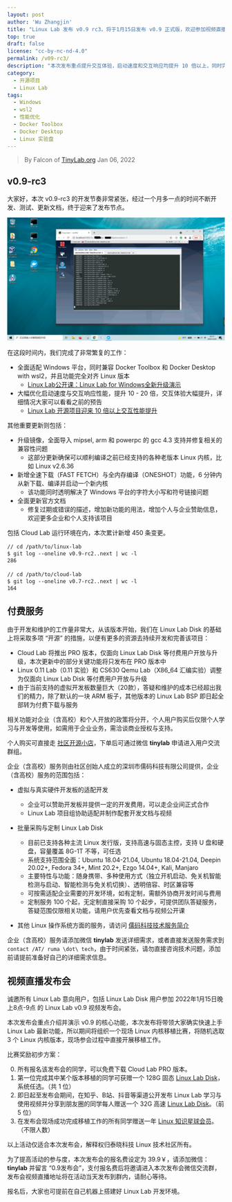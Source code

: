 ```yaml
---
layout: post
author: 'Wu Zhangjin'
title: "Linux Lab 发布 v0.9 rc3，将于1月15日发布 v0.9 正式版，欢迎参加视频直播发布会"
top: true
draft: false
license: "cc-by-nc-nd-4.0"
permalink: /v09-rc3/
description: "本次发布重点提升交互体验，启动速度和交互响应均提升 10 倍以上，同时完善了对 Windows 的原生支持，包括对 Docker Toolbox 和 Docker Desktop with wsl2 的支持。"
category:
  - 开源项目
  - Linux Lab
tags:
  - Windows
  - wsl2
  - 性能优化
  - Docker Toolbox
  - Docker Desktop
  - Linux 实验盘
---
```


> By Falcon of [TinyLab.org][1]
> Jan 06, 2022

## v0.9-rc3

大家好，本次 v0.9-rc3 的开发节奏非常紧张，经过一个月多一点的时间不断开发、测试、更新文档，终于迎来了发布节点。

![Linux Lab on Windows](/wp-content/uploads/2021/12/linux-lab/linux-lab-on-windows.jpg)

在这段时间内，我们完成了非常繁复的工作：

* 全面适配 Windows 平台，同时兼容 Docker Toolbox 和 Docker Desktop with wsl2，并且功能完全对齐 Linux 版本
    * [Linux Lab公开课：Linux Lab for Windows全新升级演示](https://www.zhihu.com/zvideo/1461324333256237056)
* 大幅优化启动速度与交互响应性能，提升 10 - 20 倍，交互体验大幅提升，详细情况大家可以看看之前的预告
    * [Linux Lab 开源项目迎来 10 倍以上交互性能提升](https://zhuanlan.zhihu.com/p/450065985)

其他重要更新则包括：

* 升级镜像，全面导入 mipsel, arm 和 powerpc 的 gcc 4.3 支持并修复相关的兼容性问题
    * 这部分更新确保可以顺利编译之前已经支持的各种老版本 Linux 内核，比如 Linux v2.6.36
* 新增全速下载（FAST FETCH）与全内存编译（ONESHOT）功能，6 分钟内从新下载、编译并启动一个新内核
    * 该功能同时透明解决了 Windows 平台的字符大小写和符号链接问题
* 全面更新官方文档
    * 修复过期或错误的描述，增加新功能的用法，增加个人与企业赞助信息，欢迎更多企业和个人支持该项目

包括 Cloud Lab 运行环境在内，本次累计新增 450 条变更。

    // cd /path/to/linux-lab
    $ git log --oneline v0.9-rc2..next | wc -l
    286

    // cd /path/to/cloud-lab
    $ git log --oneline v0.7-rc2..next | wc -l
    164

## 付费服务

由于开发和维护的工作量非常大，从该版本开始，我们在 Linux Lab Disk 的基础上将采取多项 “开源” 的措施，以便有更多的资源去持续开发和完善该项目：

* Cloud Lab 将推出 PRO 版本，仅面向 Linux Lab Disk 等付费用户开放与升级，本次更新中的部分关键功能将只发布在 PRO 版本中
* Linux 0.11 Lab（0.11 实验）和 CS630 Qemu Lab（X86_64 汇编实验）调整为仅面向 Linux Lab Disk 等付费用户开放与升级
* 由于当前支持的虚拟开发板数量巨大（20款），答疑和维护的成本已经超出我们的精力，除了默认的一块 ARM 板子，其他版本的 Linux Lab BSP 即日起全部转为付费下载与服务

相关功能对企业（含高校）和个人开放的政策将分开，个人用户购买后仅限个人学习与开发等使用，如需用于企业业务，需洽谈商业授权与支持。

个人购买可直接走 [社区开源小店](https://shop155917374.taobao.com/)，下单后可通过微信 **tinylab** 申请进入用户交流群组。

企业（含高校）服务则由社区创始人成立的深圳市儒码科技有限公司提供，企业（含高校）服务的范围包括：

* 虚拟与真实硬件开发板的适配开发
    * 企业可以赞助开发板并提供一定的开发费用，可以走企业间正式合作
    * Linux Lab 项目组协助适配并制作配套开发文档与视频

* 批量采购与定制 Linux Lab Disk
    * 目前已支持各种主流 Linux 发行版，支持高速与固态主控，支持 U 盘和硬盘，容量覆盖 8G-1T 不等，可任选
    * 系统支持范围全面：Ubuntu 18.04-21.04, Ubuntu 18.04-21.04, Deepin 20.02+, Fedora 34+, Mint 20.2+, Ezgo 14.04+, Kali, Manjaro
    * 主要特性与功能：随身携带、多种使用方式（独立开机启动、免关机智能检测与启动、智能检测与免关机切换）、透明倍容、时区兼容等
    * 可按需适配企业需要的开发环境，如有定制，需额外协商开发时间与费用
    * 定制服务 100 个起，无定制直接采购 10 个起步，可提供团队答疑服务，答疑范围仅限相关功能，请用户优先查看文档与视频公开课

* 其他 Linux 操作系统方面的服务，请访问 [儒码科技技术服务简介](https://tinylab.org/ruma.tech)

企业（含高校）服务请添加微信 **tinylab** 发送详细需求，或者直接发送服务需求到 `contact /AT/ ruma \dot\ tech`，由于时间紧张，请勿直接咨询技术问题，添加前请提前准备好自己的详细需求信息。

## 视频直播发布会

诚邀所有 Linux Lab 意向用户，包括 Linux Lab Disk 用户参加 2022年1月15日晚上8点-9点 的 Linux Lab v0.9 视频发布会。

本次发布会重点介绍并演示 v0.9 的核心功能，本次发布将带领大家确实快速上手 Linux Lab 最新功能，所以期间将组织一个现场 Linux 内核移植比赛，将随机选取 3 个 Linux 内核版本，现场参会过程中直接开展移植工作。

比赛奖励初步方案：

0. 所有报名该发布会的同学，可以免费下载 Cloud Lab PRO 版本。
1. 第一位完成其中某个版本移植的同学可获赠一个 128G 固态 [Linux Lab Disk](https://shop155917374.taobao.com)，系统任选。（共 1 位）
2. 即日起至发布会期间，在知乎、B站、抖音等渠道公开发布 Linux Lab 学习与使用视频并分享到朋友圈的同学每人赠送一个 32G 高速 [Linux Lab Disk](https://shop155917374.taobao.com)。（前 5 位）
3. 在发布会现场成功完成移植工作的所有同学赠送一年 [Linux 知识星球会员](https://t.zsxq.com/uB2vJyF)。（不限人数）

以上活动仅适合本次发布会，解释权归泰晓科技 Linux 技术社区所有。

为了提高活动的参与度，本次发布会的报名费设定为 39.9￥，请添加微信：**tinylab** 并留言 “0.9发布会”，支付报名费后将邀请进入本次发布会微信交流群，发布会视频直播地址将在活动当天发布到群内，请耐心等待。

报名后，大家也可提前在自己机器上搭建好 Linux Lab 开发环境。

[1]: https://tinylab.org
